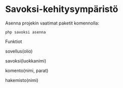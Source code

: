 # Savoksi-kehitysympäristö

Asenna projekin vaatimat paketit komennolla:

    php savoksi asenna

Funktiot

sovellus(olio)

savoksi(luokkanimi)

komento(nimi, parat)

hakemisto(nimi)


